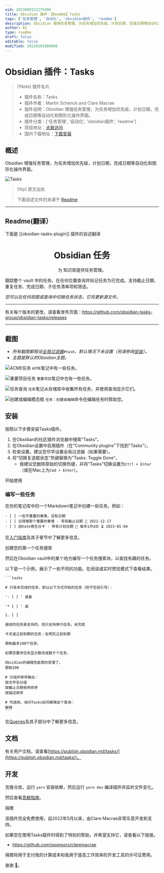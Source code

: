 ```yaml
---
uid: 2023080322275496
title: Obsidian 插件：【Readme】Tasks
tags: ['任务管理', '自动化', 'obsidian插件', 'readme']
description: Obsidian 增强任务管理，为任务增加优先级，计划日期，完成日期等自动化和图形化操作界面。
author: AI
type: readme
draft: false
editable: false
modified: 20230101000000
---
```


# Obsidian 插件：Tasks

> [!Note] 插件名片
> - 插件名称：Tasks
> - 插件作者：Martin Schenck and Clare Macrae
> - 插件说明：Obsidian 增强任务管理，为任务增加优先级，计划日期，完成日期等自动化和图形化操作界面。
> - 插件分类：['任务管理', '自动化', 'obsidian插件', 'readme']
> - 项目地址：[点我访问](https://github.com/obsidian-tasks-group/obsidian-tasks)
> - 国内下载地址：[下载安装](https://pkmer.cn/products/plugin/pluginMarket/?obsidian-tasks-plugin)

## 概述

Obsidian 增强任务管理，为任务增加优先级，计划日期，完成日期等自动化和图形化操作界面。

![Tasks](https://cdn.pkmer.cn/covers/obsidian-tasks-plugin.PNG!pkmer)

> [!tip] 原文出处
> 
>下面自述文件的来源于 [Readme](https://ghproxy.net/https://raw.githubusercontent.com/obsidian-tasks-group/obsidian-tasks/main/README.md)
> 

---

## Readme(翻译）

下面是 [[obsidian-tasks-plugin]] 插件的自述翻译


<h1 align="center">Obsidian 任务</h1>

<p align="center">为  知识库提供任务管理。</p>

<p align="center"></p>

跟踪整个 vault 中的任务。在任何位置查询并标记任务为已完成。支持截止日期、重复任务、完成日期、子任务清单项和筛选。

_您可以在任何视图或查询中切换任务状态，它将更新源文件。_

---

有关每个版本的更改，请查看发布页面：<https://github.com/obsidian-tasks-group/obsidian-tasks/releases>

---
## 截图

- _所有截图都假设[全局过滤器](https://publish.obsidian.md/tasks/Getting+Started/Global+Filter)`#task`，默认情况下未设置（另请参阅[安装](https://publish.obsidian.md/tasks/Installation/Installation)）。_
- _主题是默认的Obsidian主题。_

![ACME任务](https://github.com/obsidian-tasks-group/obsidian-tasks/raw/gh-pages/docs/images/acme.png)
`ACME`笔记中有一些任务。

![重要项目任务](https://github.com/obsidian-tasks-group/obsidian-tasks/raw/gh-pages/docs/images/important_project.png)
`重要项目`笔记中也有一些任务。

![任务查询](https://github.com/obsidian-tasks-group/obsidian-tasks/raw/gh-pages/docs/images/tasks_queries.png)
`任务`笔记从存储库中收集所有任务，并使用查询显示它们。

![创建或编辑模态框](https://github.com/obsidian-tasks-group/obsidian-tasks/raw/gh-pages/docs/images/modal.png)
`任务：创建或编辑`命令在编辑任务时帮助您。

## 安装

按照以下步骤安装Tasks插件。

1. 在Obsidian的社区插件浏览器中搜索"Tasks"。
2. 在Obsidian设置中启用插件（在"Community plugins"下找到"Tasks"）。
3. 检查设置。建议您尽早设置全局过滤器（如果需要）。
4. 将"切换复选框状态"热键替换为"Tasks: Toggle Done"。
    - 我建议您删除原始的切换热键，并将"Tasks"切换设置为`Ctrl + Enter`（或在Mac上为`Cmd + Enter`）。

开始使用

### 编写一些任务

在你的笔记库中的一个Markdown笔记中创建一些任务。例如：

```text
- [ ] 一些不重要的事情，没有日期
- [ ] 记得做那个重要的事情 - 带有截止日期 📅 2022-12-17
- [ ] 给Kate寄生日卡 - 带有计划日期 🔁 每年1月4日 ⏳ 2023-01-04
```

在[入门指南](https://publish.obsidian.md/tasks/Getting+Started/Getting+Started)及其子章节中了解更多信息。

创建您的第一个任务搜索

然后在Obsidian vault中的某个地方编写一个任务搜索块，以查找有趣的任务。

以下是一个示例，展示了一些不同的功能。在阅读或实时预览模式下查看结果。

````text
```tasks

# 只有未完成的任务，即以以下方式开始的任务（但不包括引号）：

'- [ ] ' 或者

'* [ ] ' 或

1. [ ]

缩进的任务是支持的，但只支持单行任务。未完成

今天或之前到期的任务：在明天之前到期

限制最多100个任务。

如果您要求任务显示数百或数千个任务，

Obsidian的编辑性能真的变慢了。
限制100

# 分组并排序输出：
按文件名分组
按截止日期倒序排序
按描述排序

# 可选地，询问Tasks如何解释这个查询：
解释
```
````

在[Queries](https://publish.obsidian.md/tasks/Queries/Queries)及其子部分中了解更多信息。

## 文档

有关用户文档，请查看[https://publish.obsidian.md/tasks/](https://publish.obsidian.md/tasks/)。

## 开发

克隆仓库，运行 `yarn` 安装依赖，然后运行 `yarn dev` 编译插件并监听文件变化。

然后查看[贡献指南](https://publish.obsidian.md/tasks-contributing)。

捐赠

该插件完全免费使用，自2022年5月以来，由Clare Macrae非常乐意开发和支持。

如果您在使用Tasks插件时得到了特别的帮助，并希望支持它，请查看以下链接。

- <https://github.com/sponsors/claremacrae>

捐赠将用于支付我的计算成本和我用于提高工作效率的开发工具的许可证费用。

谢谢 🙏。



